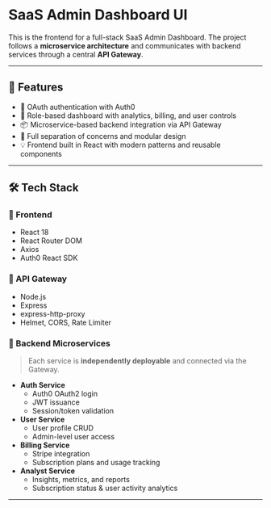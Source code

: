 # SaaS Admin Dashboard UI

This is the frontend for a full-stack SaaS Admin Dashboard. The project follows a **microservice architecture** and communicates with backend services through a central **API Gateway**.

---

## 🚀 Features

- 🔐 OAuth authentication with Auth0
- 🧠 Role-based dashboard with analytics, billing, and user controls
- 📦 Microservice-based backend integration via API Gateway
- 🎯 Full separation of concerns and modular design
- 💡 Frontend built in React with modern patterns and reusable components

---

## 🛠️ Tech Stack

### 🧩 Frontend

- React 18
- React Router DOM
- Axios
- Auth0 React SDK

### 🔗 API Gateway

- Node.js
- Express
- express-http-proxy
- Helmet, CORS, Rate Limiter

### 🔄 Backend Microservices

> Each service is **independently deployable** and connected via the Gateway.

- **Auth Service**
  - Auth0 OAuth2 login
  - JWT issuance
  - Session/token validation
- **User Service**
  - User profile CRUD
  - Admin-level user access
- **Billing Service**
  - Stripe integration
  - Subscription plans and usage tracking
- **Analyst Service**
  - Insights, metrics, and reports
  - Subscription status & user activity analytics

---
